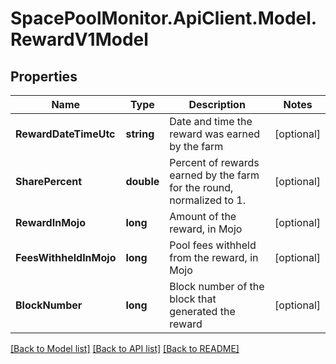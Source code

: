 # SpacePoolMonitor.ApiClient.Model.RewardV1Model

## Properties

Name | Type | Description | Notes
------------ | ------------- | ------------- | -------------
**RewardDateTimeUtc** | **string** | Date and time the reward was earned by the farm | [optional] 
**SharePercent** | **double** | Percent of rewards earned by the farm for the round, normalized to 1. | [optional] 
**RewardInMojo** | **long** | Amount of the reward, in Mojo | [optional] 
**FeesWithheldInMojo** | **long** | Pool fees withheld from the reward, in Mojo | [optional] 
**BlockNumber** | **long** | Block number of the block that generated the reward | [optional] 

[[Back to Model list]](../README.md#documentation-for-models) [[Back to API list]](../README.md#documentation-for-api-endpoints) [[Back to README]](../README.md)

